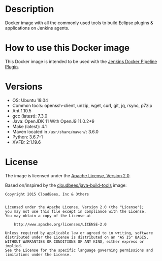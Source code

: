 # Description

Docker image with all the commonly used tools to build Eclipse plugins & applications on Jenkins agents.

# How to use this Docker image

This Docker image is intended to be used with the [Jenkins Docker Pipeline Plugin](https://wiki.jenkins-ci.org/display/JENKINS/CloudBees+Docker+Pipeline+Plugin).

# Versions
-   OS: Ubuntu 18.04
-   Common tools: openssh-client, unzip, wget, curl, git, jq, rsync, p7zip
-   Ant 1.10.5
-   gcc (latest): 7.3.0
-   Java: OpenJDK 11 With OpenJ9 11.0.2+9
-   Make (latest): 4.1
-   Maven located in `/usr/share/maven/`: 3.6.0
-   Python: 3.6.7-1
-   XVFB: 2:1.19.6

# License

The image is licensed under the [Apache License, Version 2.0](https://www.apache.org/licenses/LICENSE-2.0).

Based on/inspired by the [cloudbees/java-build-tools](https://github.com/cloudbees/java-build-tools-dockerfile) image:
```
Copyright 2015 CloudBees, Inc & Others


Licensed under the Apache License, Version 2.0 (the "License");
you may not use this file except in compliance with the License.
You may obtain a copy of the License at

    http://www.apache.org/licenses/LICENSE-2.0

Unless required by applicable law or agreed to in writing, software
distributed under the License is distributed on an "AS IS" BASIS,
WITHOUT WARRANTIES OR CONDITIONS OF ANY KIND, either express or implied.
See the License for the specific language governing permissions and
limitations under the License.